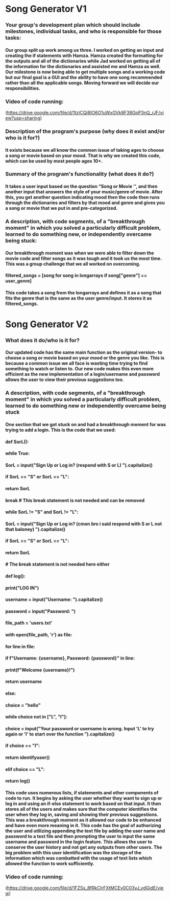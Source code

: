 # Song Generator V1
### Your group's development plan which should include milestones, individual tasks, and who is responsible for those tasks:
#### Our group split up work among us three. I worked on getting an input and creating the if statements with Hamza. Hamza created the formatting for the outputs and all of the dictionaries while Jad worked on getting all of the information for the dictionaries and assisted me and Hamza as well. Our milestone is now being able to get multiple songs and a working code but our final goal is a GUI and the ability to have one song recommended rather than all the applicable songs. Moving forward we will decide our responsibilities.
### Video of code running:
(https://drive.google.com/file/d/1tzjCQi8IO6O1uWxGVk8F38GpP3nQ_rJF/view?usp=sharing) 
### Description of the program's purpose (why does it exist and/or who is it for?)
#### It exists because we all know the common issue of taking ages to choose a song or movie based on your mood. That is why we created this code, which can be used by most people ages 10+.
### Summary of the program's functionality (what does it do?)
#### It takes a user input based on the question “Song or Movie '', and then another input that answers the style of your music/genre of movie.  After this, you get another question indicating mood then the code then runs through the dictionaries and filters by that mood and genre and gives you a song or movie that we put in and pre-categorized. 
### A description, with code segments, of a "breakthrough moment" in which you solved a particularly difficult problem, learned to do something new, or independently overcame being stuck:
#### Our breakthrough moment was when we were able to filter down the movie code  and filter songs as it was tough and it took us the most time. This was a group challenge that we all worked on overcoming.
#### filtered_songs = [song for song in longarrays if song["genre"] == user_genre] 
#### This code takes a song from the longarrays and defines it as a song that fits the genre that is the same as the user genre/input. It stores it as filtered_songs.

# Song Generator V2
### What does it do/who is it for?
#### Our updated code has the same main function as the original version- to choose a song or movie based on your mood or the genre you like. This is because a common issue we all face is wasting time trying to find something to watch or listen to. Our new code makes this even more efficient as the new implementation of a login/username and password allows the user to view their previous suggestions too.
###  A description, with code segments, of a "breakthrough moment" in which you solved a particularly difficult problem, learned to do something new or independently overcame being stuck
#### One section that we got stuck on and had a breakthrough moment for was trying to add a login. This is the code that we used: 
#### def SorL():
####  while True:
####      SorL = input("Sign Up or Log in? (respond with S or L) ").capitalize()
####      if SorL == "S" or SorL == "L":
####          return SorL
####          break  # This break statement is not needed and can be removed
####      while SorL != "S" and SorL != "L":
####          SorL = input("Sign Up or Log in? (cmon bro i said respond with S or L not that baloney) ").capitalize()
####          if SorL == "S" or SorL == "L":
####              return SorL
####              # The break statement is not needed here either

#### def log():
####  print("LOG IN")
####  username = input("Username: ").capitalize()
####  password = input("Password: ")
####  file_path = 'users.txt'
####  with open(file_path, 'r') as file:
####      for line in file:
####          if f"Username: {username}, Password: {password}" in line:
####              print(f"Welcome {username}!")
####              return username
####      else:
####          choice = "hello"
####          while choice not in ["L", "I"]:
####              choice = input("Your password or username is wrong. Input 'L' to try again or 'I' to start over the function ").capitalize()
####              if choice == "I":
####                  return identifyuser()
####              elif choice == "L":
####                  return log()


#### This code uses numerous lists, if statements and other components of code to run. It begins by asking the user whether they want to sign up or log in and using an if-else statement to work based on that input. It then stores all of the users and makes sure that the computer identifies the user when they log in, saving and showing their previous suggestions. This was a breakthrough moment as it allowed our code to be enhanced and have even more meaning in it. This code has the goal of authorizing the user and utilizing appending the text file by adding the user name and password to a text file and then prompting the user to input the same username and password in the login feature. This allows the user to conserve the user history and not get any outputs from other users. The big problem with this user identification was the storage of the information which was combatted with the usage of text lists which allowed the function to work sufficiently.

### Video of code running:
(https://drive.google.com/file/d/1FZSs_8fRkCIrFXtMCEv0C03yJ_ydGidE/view)
